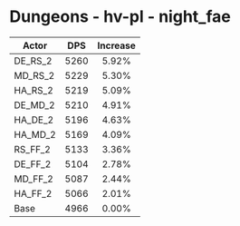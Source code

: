 # Dungeons - hv-pl - night_fae
| Actor | DPS | Increase |
|---|:---:|:---:|
|DE_RS_2|5260|5.92%|
|MD_RS_2|5229|5.30%|
|HA_RS_2|5219|5.09%|
|DE_MD_2|5210|4.91%|
|HA_DE_2|5196|4.63%|
|HA_MD_2|5169|4.09%|
|RS_FF_2|5133|3.36%|
|DE_FF_2|5104|2.78%|
|MD_FF_2|5087|2.44%|
|HA_FF_2|5066|2.01%|
|Base|4966|0.00%|
